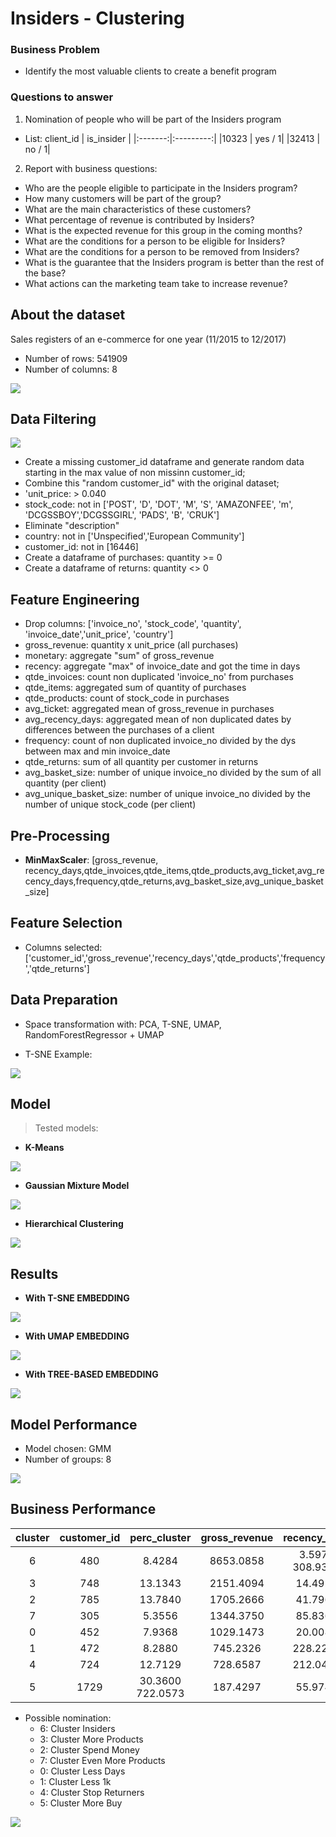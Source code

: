 # Insiders - Clustering

### Business Problem
    
- Identify the most valuable clients to create a benefit program
    
### Questions to answer
1. Nomination of people who will be part of the Insiders program

- List: 
client_id | is_insider |
|:-------:|:---------:|
|10323      |    yes / 1|
|32413      |    no / 1|
             
2. Report with business questions:
- Who are the people eligible to participate in the Insiders program?
- How many customers will be part of the group?
- What are the main characteristics of these customers?
- What percentage of revenue is contributed by Insiders?
- What is the expected revenue for this group in the coming months?
- What are the conditions for a person to be eligible for Insiders?
- What are the conditions for a person to be removed from Insiders?
- What is the guarantee that the Insiders program is better than the rest of the base?
- What actions can the marketing team take to increase revenue?


## About the dataset
Sales registers of an e-commerce for one year (11/2015 to 12/2017) 
- Number of rows: 541909 
- Number of columns: 8

![](img/dataset.PNG)


## Data Filtering

![](img/quantile_verification.PNG)

- Create a missing customer_id dataframe and generate random data starting in the max value of non missinn customer_id;
- Combine this "random customer_id" with the original dataset;
- 'unit_price:  > 0.040
- stock_code: not in ['POST', 'D', 'DOT', 'M', 'S', 'AMAZONFEE', 'm', 'DCGSSBOY','DCGSSGIRL', 'PADS', 'B', 'CRUK']
- Eliminate "description"
- country: not in ['Unspecified','European Community']
- customer_id: not in [16446]
- Create a dataframe of purchases: quantity >= 0
- Create a dataframe of returns: quantity <> 0




## Feature Engineering

- Drop columns: ['invoice_no', 'stock_code', 'quantity', 'invoice_date','unit_price', 'country']
- gross_revenue: quantity x unit_price (all purchases)
- monetary: aggregate "sum" of gross_revenue
- recency: aggregate "max" of invoice_date and got the time in days
- qtde_invoices: count non duplicated 'invoice_no' from purchases
- qtde_items: aggregated sum of quantity of purchases
- qtde_products: count of stock_code in purchases
- avg_ticket: aggregated mean of gross_revenue in purchases
- avg_recency_days: aggregated mean of non duplicated dates by differences between the purchases of a client
- frequency: count of non duplicated invoice_no divided by the dys between max and min invoice_date
- qtde_returns: sum of all quantity per customer in returns
- avg_basket_size: number of unique invoice_no divided by the sum of all quantity (per client)
- avg_unique_basket_size: number of unique invoice_no divided by the number of unique stock_code (per client)




## Pre-Processing

- **MinMaxScaler**: [gross_revenue, recency_days,qtde_invoices,qtde_items,qtde_products,avg_ticket,avg_recency_days,frequency,qtde_returns,avg_basket_size,avg_unique_basket_size]


## Feature Selection

- Columns selected: ['customer_id','gross_revenue','recency_days','qtde_products','frequency','qtde_returns']



## Data Preparation
- Space transformation with: PCA, T-SNE, UMAP, RandomForestRegressor + UMAP

- T-SNE Example:

![](img/tsne_example.png)


## Model

> Tested models: 

- **K-Means**

![](img/kmeans_clustering.png)


- **Gaussian Mixture Model** 

![](img/gmm_clustering.png)


- **Hierarchical Clustering**

![](img/hierarchical_clustering.png)


## Results

- **With T-SNE EMBEDDING**

![](img/result_tsne.PNG)


- **With UMAP EMBEDDING**

![](img/result_umap.PNG)


- **With TREE-BASED EMBEDDING**

![](img/result_treebased.PNG)



## Model Performance

- Model chosen: GMM
- Number of groups: 8

![](img/gmm_chosen.png)


## Business Performance

| cluster  |  customer_id  |  perc_cluster  |  gross_revenue  |  recency_days  |  qtde_products  |  frequency  |  qtde_returns|
|:--------:|:-------------:|:--------------:|:---------------:|:---------------:|:--------------:|:-----------:|:-----------:|
|6  |  480  |  8.4284  |  8653.0858  |  3.5979	308.9396  |  0.0582  |  99.7750|
|3  |  748  |  13.1343  |  2151.4094  |  14.4920  |  120.3703  |  0.0367  |  26.2353|
|2  |  785  |  13.7840  |  1705.2666  |  41.7962  |  98.8904  |  0.0282  |  14.7019|
|7  |  305  |  5.3556  |  1344.3750  |  85.8361  |  66.1607  |  0.0263  |  7.7902|
|0  |  452  |  7.9368  |  1029.1473  |  20.0088  |  82.7832  |  1.0540  |  1.2987|
|1  |  472  |  8.2880  |  745.2326  |  228.2225  |  44.8051  |  0.4639  |  7.7161|
|4  |  724  |  12.7129  |  728.6587  |  212.0414  |  49.5359  |  1.0068  |  3.7818|
|5  |  1729  |  30.3600	722.0573  |  187.4297  |  55.9740  |  0.9294  |  51.8641|


- Possible nomination:
    - 6: Cluster Insiders
    - 3: Cluster More Products
    - 2: Cluster Spend Money
    - 7: Cluster Even More Products
    - 0: Cluster Less Days
    - 1: Cluster Less 1k
    - 4: Cluster Stop Returners
    - 5: Cluster More Buy


![](img/clusters_result.PNG)

